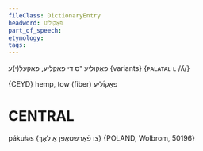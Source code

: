 ```yaml
---
fileClass: DictionaryEntry
headword: פּאַקוליע
part_of_speech: 
etymology: 
tags: 
---
```

פּאַקוליע
־ס
די
פּאַקליע, פּאַקעל(י)ע {variants}
{ᴘᴀʟᴀᴛᴀʟ ʟ /ʎ/}

{CEYD}
hemp, tow (fiber) פּאַקו֜ליע

CENTRAL
========

pákuɫəs {צו פֿאַרשטאָפּן אַ לאָך} {POLAND, Wolbrom, 50196}

